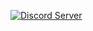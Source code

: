 [![Discord Server](https://img.shields.io/discord/765789714384814120?color=5865F2&logo=discord&logoColor=white)](https://aoi.js.org/invite)
